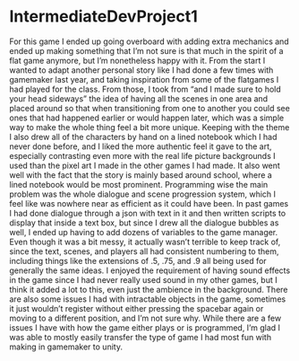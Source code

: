 # IntermediateDevProject1
For this game I ended up going overboard with adding extra mechanics and ended up making something that I’m not sure is that much in the spirit of a flat game anymore, but I’m nonetheless happy with it. From the start I wanted to adapt another personal story like I had done a few times with gamemaker last year, and taking inspiration from some of the flatgames I had played for the class. From those, I took from “and I made sure to hold your head sideways” the idea of having all the scenes in one area and placed around so that when transitioning from one to another you could see ones that had happened earlier or would happen later, which was a simple way to make the whole thing feel a bit more unique. Keeping with the theme I also drew all of the characters by hand on a lined notebook which I had never done before, and I liked the more authentic feel it gave to the art, especially contrasting even more with the real life picture backgrounds I used than the pixel art I made in the other games I had made. It also went well with the fact that the story is mainly based around school, where a lined notebook would be most prominent. Programming wise the main problem was the whole dialogue and scene progression system, which I feel like was nowhere near as efficient as it could have been. In past games I had done dialogue through a json with text in it and then written scripts to display that inside a text box, but since I drew all the dialogue bubbles as well, I ended up having to add dozens of variables to the game manager. Even though it was a bit messy, it actually wasn’t terrible to keep track of, since the text, scenes, and players all had consistent numbering to them, including things like the extensions of .5, .75, and .9 all being used for generally the same ideas. I enjoyed the requirement of having sound effects in the game since I had never really used sound in my other games, but I think it added a lot to this, even just the ambience in the background. There are also some issues I had with intractable objects in the game, sometimes it just wouldn’t register without either pressing the spacebar again or moving to a different position, and I’m not sure why. While there are a few issues I have with how the game either plays or is programmed, I’m glad I was able to mostly easily transfer the type of game I had most fun with making in gamemaker to unity.